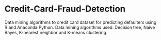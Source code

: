 # Credit-Card-Fraud-Detection
 Data mining algorithms to credit card dataset for predicting defaulters using R and Anaconda Python.
 Data mining algorithms used: Decision tree, Naive Bayes, K-nearest neighbor and K-means clustering.

